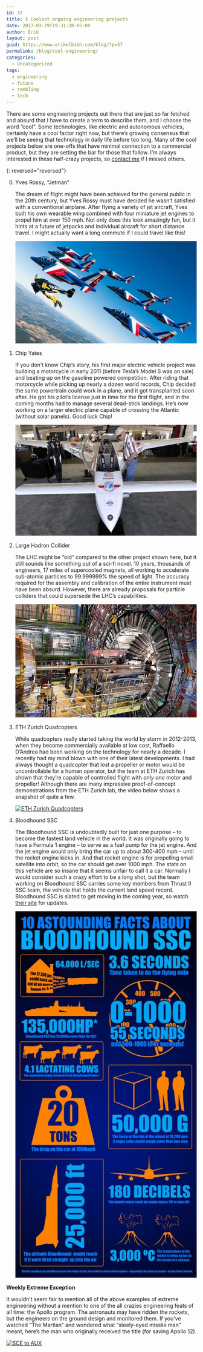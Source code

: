 ```yaml
---
id: 37
title: 5 Coolest ongoing engineering projects
date: 2017-03-29T19:31:28-05:00
author: Erik
layout: post
guid: https://www.erikelbieh.com/blog/?p=37
permalink: /blog/cool-engineering/
categories:
  - Uncategorized
tags:
  - engineering
  - future
  - rambling
  - tech
---
```

There are some engineering projects out there that are just so far fetched and absurd that I have to create a term to describe them, and I choose the word “cool”. Some technologies, like electric and autonomous vehicles, certainly have a cool factor right now, but there’s growing consensus that we’ll be seeing that technology in daily life before too long. Many of the cool projects below are one-offs that have minimal connection to a commercial product, but they are setting the bar for those that follow. I’m always interested in these half-crazy projects, so [contact me](http://erikelbieh.com/contact.html) if I missed others.

{: reversed="reversed"}

0. Yves Rossy, &#8220;Jetman&#8221;

    The dream of flight might have been achieved for the general public in the 20th century, but Yves Rossy must have decided he wasn’t satisfied with a conventional airplane. After flying a variety of jet aircraft, Yves built his own wearable wing combined with four miniature jet engines to propel him at over 150 mph. Not only does this look amazingly fun, but it hints at a future of jetpacks and individual aircraft for short distance travel. I might actually want a long commute if I could travel like this!

    ![Yves Rossy, jetman](../../images/2017/03/Jetman-768x432.jpg)

0. Chip Yates

    If you don’t know Chip’s story, his first major electric vehicle project was building a motorcycle in early 2011 (before Tesla’s Model S was on sale) and beating up on the gasoline powered competition. After riding that motorcycle while picking up nearly a dozen world records, Chip decided the same powertrain could work in a plane, and it got transplanted soon after. He got his pilot’s license just in time for the first flight, and in the coming months had to manage several dead-stick landings. He’s now working on a larger electric plane capable of crossing the Atlantic (without solar panels). Good luck Chip!

    ![Chip Yates](../../images/2017/03/ChipYates-768x468.jpg)

0. Large Hadron Collider

    The LHC might be &#8220;old&#8221; compared to the other project shown here, but it still sounds like something out of a sci-fi novel. 10 years, thousands of engineers, 17 miles of supercooled magnets, all working to accelerate sub-atomic particles to 99.999999% the speed of light. The accuracy required for the assembly and calibration of the entire instrument must have been absurd. However, there are already proposals for particle colliders that could supersede the LHC&#8217;s capabilities.

    ![LHC](../../images/2017/03/LHC.jpg)

0. ETH Zurich Quadcopters

    While quadcopters really started taking the world by storm in 2012-2013, when they become commercially available at low cost, Raffaello D’Andrea had been working on the technology for nearly a decade. I recently had my mind blown with one of their latest developments. I had always thought a quadcopter that lost a propeller or motor would be uncontrollable for a human operator, but the team at ETH Zurich has shown that they&#8217;re capable of controlled flight with _only one_ motor and propeller! Although there are many impressive proof-of-concept demonstrations from the ETH Zurich lab, the video below shows a snapshot of quite a few.

    [![ETH Zurich Quadcopters](http://img.youtube.com/vi/RCXGpEmFbOw/0.jpg)](http://www.youtube.com/watch?v=RCXGpEmFbOw "Meet the dazzling flying machines of the future Raffaello D'Andrea")

0. Bloodhound SSC

    The Bloodhound SSC is undoubtedly built for just one purpose &#8211; to become the fastest land vehicle in the world. It was originally going to have a Formula 1 engine &#8211; to serve as a fuel pump for the jet engine. And the jet engine would only bring the car up to about 300-400 mph &#8211; until the rocket engine kicks in. And that rocket engine is for propelling small satellite into orbit, so the car should get over 1000 mph. The stats on this vehicle are so insane that it seems unfair to call it a car. Normally I would consider such a crazy effort to be a long shot, but the team working on Bloodhound SSC carries some key members from Thrust II SSC team, the vehicle that holds the current land speed record. Bloodhound SSC is slated to get moving in the coming year, so watch [their site](http://www.bloodhoundssc.com/) for updates.

    ![Bloodhound technical specs](../../images/2017/03/BLOODHOUND_infographic-508x1024.jpg)

**Weekly Extreme Exception**

It wouldn&#8217;t seem fair to mention all of the above examples of extreme engineering without a mention to one of the all crazies engineering feats of all time: the Apollo program. The astronauts may have ridden the rockets, but the engineers on the ground design and monitored them. If you&#8217;ve watched &#8220;The Martian&#8221; and wondered what &#8220;steely-eyed missile man&#8221; meant, here&#8217;s the man who originally received the title (for saving Apollo 12).

[![SCE to AUX](http://img.youtube.com/vi/eWQIryll8y8/0.jpg)](http://www.youtube.com/watch?v=eWQIryll8y8 "SCE to AUX")
